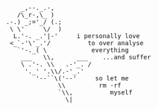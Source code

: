 <pre>
    _,--._.-,
   /\_r-,\_ )
.-.) _;='_/ (.;
 \ \'     \/  )
  L.'-. _.'|-'     i personally love
 <_`-'\'_.'/          to over analyse
   `'-._( \            everything
    ___   \\,      ___    ...and suffer
    \ .'-. \\   .-'_. /
     '._' '.\\/.-'_.'
        '--``\('--'     so let me 
              \\         rm -rf 
              `\\,          myself
                \|
</pre>
